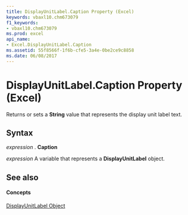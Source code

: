 ```yaml
---
title: DisplayUnitLabel.Caption Property (Excel)
keywords: vbaxl10.chm673079
f1_keywords:
- vbaxl10.chm673079
ms.prod: excel
api_name:
- Excel.DisplayUnitLabel.Caption
ms.assetid: 55f8566f-1f6b-cfe5-3a4e-0be2ce9c8858
ms.date: 06/08/2017
---
```



# DisplayUnitLabel.Caption Property (Excel)

Returns or sets a **String** value that represents the display unit label text.


## Syntax

 _expression_ . **Caption**

 _expression_ A variable that represents a **DisplayUnitLabel** object.


## See also


#### Concepts


[DisplayUnitLabel Object](displayunitlabel-object-excel.md)

